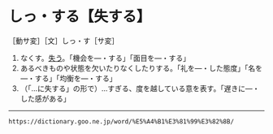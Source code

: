 # しっ・する【失する】

［動サ変］［文］しっ・す［サ変］

1. なくす。[失う](うしなう（失う）)。「機会を―・する」「面目を―・する」
2. あるべきものや状態を欠いたりなくしたりする。「礼を―・した態度」「名を―・する」「均衡を―・する」
3. （「…に失する」の形で）…すぎる、度を越している意を表す。「遅きに―・した感がある」

---
`https://dictionary.goo.ne.jp/word/%E5%A4%B1%E3%81%99%E3%82%8B/`